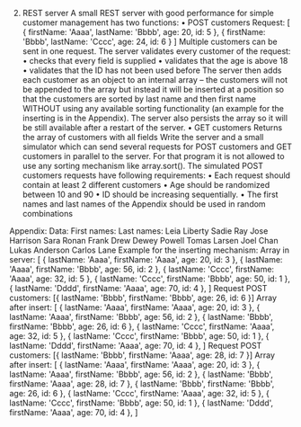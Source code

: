 2. REST server
A small REST server with good performance for simple customer management has two functions:
•	POST customers
Request:
[
	  {
		 firstName: 'Aaaa',
		 lastName: 'Bbbb',
		 age: 20,
		 id: 5
	  },
	  {
		 firstName: 'Bbbb',
		 lastName: 'Cccc',
		 age: 24,
		 id: 6
	  }
]
Multiple customers can be sent in one request.
The server validates every customer of the request:
•	checks that every field is supplied
•	validates that the age is above 18
•	validates that the ID has not been used before
The server then adds each customer as an object to an internal array – the customers will not be appended to the array but instead it will be inserted at a position so that the customers are sorted by last name and then first name WITHOUT using any available sorting functionality (an example for the inserting is in the Appendix).
The server also persists the array so it will be still available after a restart of the server.
•	GET customers
Returns the array of customers with all fields
Write the server and a small simulator which can send several requests for POST customers and GET customers in parallel to the server.
For that program it is not allowed to use any sorting mechanism like array.sort().
The simulated POST customers requests have following requirements:
•	Each request should contain at least 2 different customers
•	Age should be randomized between 10 and 90
•	ID should be increasing sequentially.
•	The first names and last names of the Appendix should be used in random combinations



Appendix:
Data:
First names:					Last names:
Leia						Liberty
Sadie						Ray
Jose						Harrison
Sara						Ronan
Frank						Drew
Dewey						Powell
Tomas						Larsen
Joel						Chan
Lukas						Anderson
Carlos						Lane
Example for the inserting mechanism:
Array in server:
[
{ lastName: 'Aaaa', firstName: 'Aaaa', age: 20, id: 3 },
{ lastName: 'Aaaa', firstName: 'Bbbb', age: 56, id: 2 },
{ lastName: 'Cccc', firstName: 'Aaaa', age: 32, id: 5 },
{ lastName: 'Cccc', firstName: 'Bbbb', age: 50, id: 1 },
{ lastName: 'Dddd', firstName: 'Aaaa', age: 70, id: 4 },
]
Request POST customers:
[{ lastName: 'Bbbb', firstName: 'Bbbb', age: 26, id: 6 }]
Array after insert:
[
{ lastName: 'Aaaa', firstName: 'Aaaa', age: 20, id: 3 },
{ lastName: 'Aaaa', firstName: 'Bbbb', age: 56, id: 2 },
{ lastName: 'Bbbb', firstName: 'Bbbb', age: 26, id: 6 },
{ lastName: 'Cccc', firstName: 'Aaaa', age: 32, id: 5 },
{ lastName: 'Cccc', firstName: 'Bbbb', age: 50, id: 1 },
{ lastName: 'Dddd', firstName: 'Aaaa', age: 70, id: 4 },
]
Request POST customers:
[{ lastName: 'Bbbb', firstName: 'Aaaa', age: 28, id: 7 }]
Array after insert:
[
{ lastName: 'Aaaa', firstName: 'Aaaa', age: 20, id: 3 },
{ lastName: 'Aaaa', firstName: 'Bbbb', age: 56, id: 2 },
{ lastName: 'Bbbb', firstName: 'Aaaa', age: 28, id: 7 },
{ lastName: 'Bbbb', firstName: 'Bbbb', age: 26, id: 6 },
{ lastName: 'Cccc', firstName: 'Aaaa', age: 32, id: 5 },
{ lastName: 'Cccc', firstName: 'Bbbb', age: 50, id: 1 },
{ lastName: 'Dddd', firstName: 'Aaaa', age: 70, id: 4 },
]
